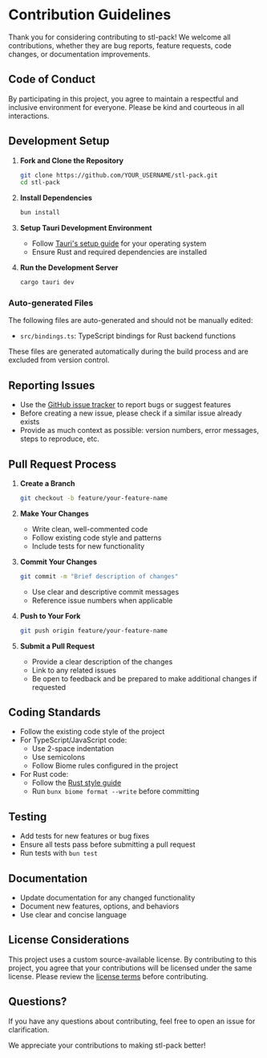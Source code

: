 # Contribution Guidelines

Thank you for considering contributing to stl-pack! We welcome all contributions, whether they are bug reports, feature requests, code changes, or documentation improvements.

## Code of Conduct

By participating in this project, you agree to maintain a respectful and inclusive environment for everyone. Please be kind and courteous in all interactions.

## Development Setup

1. **Fork and Clone the Repository**
   ```bash
   git clone https://github.com/YOUR_USERNAME/stl-pack.git
   cd stl-pack
   ```

2. **Install Dependencies**
   ```bash
   bun install
   ```

3. **Setup Tauri Development Environment**
   - Follow [Tauri's setup guide](https://tauri.app/v1/guides/getting-started/prerequisites) for your operating system
   - Ensure Rust and required dependencies are installed

4. **Run the Development Server**
   ```bash
   cargo tauri dev
   ```

### Auto-generated Files

The following files are auto-generated and should not be manually edited:
- `src/bindings.ts`: TypeScript bindings for Rust backend functions

These files are generated automatically during the build process and are excluded from version control.

## Reporting Issues

- Use the [GitHub issue tracker](https://github.com/irongollem/stl-pack/issues) to report bugs or suggest features
- Before creating a new issue, please check if a similar issue already exists
- Provide as much context as possible: version numbers, error messages, steps to reproduce, etc.

## Pull Request Process

1. **Create a Branch**
   ```bash
   git checkout -b feature/your-feature-name
   ```

2. **Make Your Changes**
   - Write clean, well-commented code
   - Follow existing code style and patterns
   - Include tests for new functionality

3. **Commit Your Changes**
   ```bash
   git commit -m "Brief description of changes"
   ```
   - Use clear and descriptive commit messages
   - Reference issue numbers when applicable

4. **Push to Your Fork**
   ```bash
   git push origin feature/your-feature-name
   ```

5. **Submit a Pull Request**
   - Provide a clear description of the changes
   - Link to any related issues
   - Be open to feedback and be prepared to make additional changes if requested

## Coding Standards

- Follow the existing code style of the project
- For TypeScript/JavaScript code:
  - Use 2-space indentation
  - Use semicolons
  - Follow Biome rules configured in the project
- For Rust code:
  - Follow the [Rust style guide](https://doc.rust-lang.org/1.0.0/style/README.html)
  - Run `bunx biome format --write` before committing

## Testing

- Add tests for new features or bug fixes
- Ensure all tests pass before submitting a pull request
- Run tests with `bun test`

## Documentation

- Update documentation for any changed functionality
- Document new features, options, and behaviors
- Use clear and concise language

## License Considerations

This project uses a custom source-available license. By contributing to this project, you agree that your contributions will be licensed under the same license. Please review the [license terms](LICENCE.md) before contributing.

## Questions?

If you have any questions about contributing, feel free to open an issue for clarification.

We appreciate your contributions to making stl-pack better!
